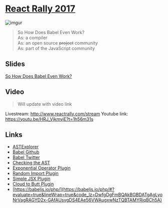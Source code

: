 # [React Rally 2017](http://www.reactrally.com/schedule)

![imgur](http://i.imgur.com/1bh2uXr.png)

> So How Does Babel Even Work?  
> As: a compiler  
> As: an open source ~~project~~ community  
> As: part of the JavaScript community

## Slides

[So How Does Babel Even Work?](http://henryzoo.com/so-how-does-babel-even-work)

## Video

> Will update with video link

Livestream: http://www.reactrally.com/stream
Youtube link: https://youtu.be/HRJ_VjkmyiE?t=1h56m31s

## Links

- [ASTExplorer](http://astexplorer.net)
- [Babel Github](https://github.com/babel/babel/)
- [Babel Twitter](https://twitter.com/babeljs)
- [Checking the AST](http://astexplorer.net/#/gist/53ca482054e9f471daf9437f0aa6f2c9/80a4febae0834fa19fced79aba8f8b4418fa7bf2)
- [Exponential Operator Plugin](http://astexplorer.net/#/gist/28b1af567b94cea4fd609c2af7050e14/943d4b9e0d91e9a771cb31cf51b47551a20f4682)
- [Random Import Plugin](http://astexplorer.net/#/gist/29483452ae48f36bf06091701ce6947f/072aaea4c34b9783843de02d8b8fa7ed30d8bd2a)
- [Simple JSX Plugin](http://astexplorer.net/#/gist/e12c37f1f5f77c4906c325e9370ae569/9aa139e72d52d69c6204f97ecefe76baece93f7d)
- [Cloud to Butt Plugin](http://astexplorer.net/#/gist/45d927d70bc07f21df29740f4899e8cc/990f02234a8b836e97301d29c1c7e92ab9ec7ba8)
- [https://babeljs.io/php/](https://babeljs.io/php/#?evaluate=true&lineWrap=true&code_lz=DwfgDgFmBQAkBGBDATgAgLyoNrVagRAGYD2x-GAfAUsvgDS4EAe56VWAugxwNzTQBTAMYRiqBCh5A)

